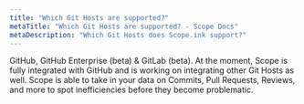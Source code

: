 ```yaml
---
title: "Which Git Hosts are supported?"
metaTitle: "Which Git Hosts are supported? - Scope Docs"
metaDescription: "Which Git Hosts does Scope.ink support?"
---
```


GitHub, GitHub Enterprise (beta) & GitLab (beta). 
At the moment, Scope is fully integrated with GitHub and is working on integrating other Git Hosts as well. Scope is able to take in your data on Commits, Pull Requests, Reviews, and more to spot inefficiencies before they become problematic. 
